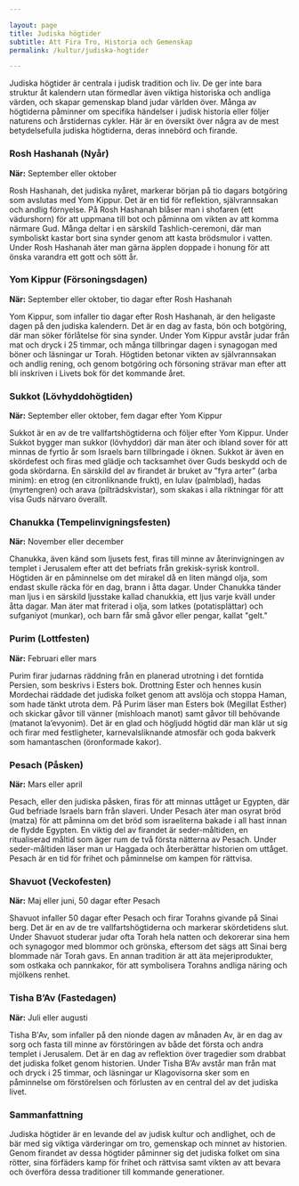 ```yaml
---

layout: page  
title: Judiska högtider  
subtitle: Att Fira Tro, Historia och Gemenskap  
permalink: /kultur/judiska-hogtider  

---
```


Judiska högtider är centrala i judisk tradition och liv. De ger inte bara struktur åt kalendern utan förmedlar även viktiga historiska och andliga värden, och skapar gemenskap bland judar världen över. Många av högtiderna påminner om specifika händelser i judisk historia eller följer naturens och årstidernas cykler. Här är en översikt över några av de mest betydelsefulla judiska högtiderna, deras innebörd och firande.

### Rosh Hashanah (Nyår)

**När:** September eller oktober  

Rosh Hashanah, det judiska nyåret, markerar början på tio dagars botgöring som avslutas med Yom Kippur. Det är en tid för reflektion, självrannsakan och andlig förnyelse. På Rosh Hashanah blåser man i shofaren (ett vädurshorn) för att uppmana till bot och påminna om vikten av att komma närmare Gud. Många deltar i en särskild Tashlich-ceremoni, där man symboliskt kastar bort sina synder genom att kasta brödsmulor i vatten. Under Rosh Hashanah äter man gärna äpplen doppade i honung för att önska varandra ett gott och sött år.

### Yom Kippur (Försoningsdagen)

**När:** September eller oktober, tio dagar efter Rosh Hashanah  

Yom Kippur, som infaller tio dagar efter Rosh Hashanah, är den heligaste dagen på den judiska kalendern. Det är en dag av fasta, bön och botgöring, där man söker förlåtelse för sina synder. Under Yom Kippur avstår judar från mat och dryck i 25 timmar, och många tillbringar dagen i synagogan med böner och läsningar ur Torah. Högtiden betonar vikten av självrannsakan och andlig rening, och genom botgöring och försoning strävar man efter att bli inskriven i Livets bok för det kommande året.

### Sukkot (Lövhyddohögtiden)

**När:** September eller oktober, fem dagar efter Yom Kippur  

Sukkot är en av de tre vallfartshögtiderna och följer efter Yom Kippur. Under Sukkot bygger man sukkor (lövhyddor) där man äter och ibland sover för att minnas de fyrtio år som Israels barn tillbringade i öknen. Sukkot är även en skördefest och firas med glädje och tacksamhet över Guds beskydd och de goda skördarna. En särskild del av firandet är bruket av ”fyra arter” (arba minim): en etrog (en citronliknande frukt), en lulav (palmblad), hadas (myrtengren) och arava (pilträdskvistar), som skakas i alla riktningar för att visa Guds närvaro överallt.

### Chanukka (Tempelinvigningsfesten)

**När:** November eller december  

Chanukka, även känd som ljusets fest, firas till minne av återinvigningen av templet i Jerusalem efter att det befriats från grekisk-syrisk kontroll. Högtiden är en påminnelse om det mirakel då en liten mängd olja, som endast skulle räcka för en dag, brann i åtta dagar. Under Chanukka tänder man ljus i en särskild ljusstake kallad chanukkia, ett ljus varje kväll under åtta dagar. Man äter mat friterad i olja, som latkes (potatisplättar) och sufganiyot (munkar), och barn får små gåvor eller pengar, kallat "gelt."

### Purim (Lottfesten)

**När:** Februari eller mars  

Purim firar judarnas räddning från en planerad utrotning i det forntida Persien, som beskrivs i Esters bok. Drottning Ester och hennes kusin Mordechai räddade det judiska folket genom att avslöja och stoppa Haman, som hade tänkt utrota dem. På Purim läser man Esters bok (Megillat Esther) och skickar gåvor till vänner (mishloach manot) samt gåvor till behövande (matanot la’evyonim). Det är en glad och högljudd högtid där man klär ut sig och firar med festligheter, karnevalsliknande atmosfär och goda bakverk som hamantaschen (öronformade kakor).

### Pesach (Påsken)

**När:** Mars eller april  

Pesach, eller den judiska påsken, firas för att minnas uttåget ur Egypten, där Gud befriade Israels barn från slaveri. Under Pesach äter man osyrat bröd (matza) för att påminna om det bröd som israeliterna bakade i all hast innan de flydde Egypten. En viktig del av firandet är seder-måltiden, en ritualiserad måltid som äger rum de två första nätterna av Pesach. Under seder-måltiden läser man ur Haggada och återberättar historien om uttåget. Pesach är en tid för frihet och påminnelse om kampen för rättvisa.

### Shavuot (Veckofesten)

**När:** Maj eller juni, 50 dagar efter Pesach  

Shavuot infaller 50 dagar efter Pesach och firar Torahns givande på Sinai berg. Det är en av de tre vallfartshögtiderna och markerar skördetidens slut. Under Shavuot studerar judar ofta Torah hela natten och dekorerar sina hem och synagogor med blommor och grönska, eftersom det sägs att Sinai berg blommade när Torah gavs. En annan tradition är att äta mejeriprodukter, som ostkaka och pannkakor, för att symbolisera Torahns andliga näring och mjölkens renhet.

### Tisha B’Av (Fastedagen)

**När:** Juli eller augusti  

Tisha B'Av, som infaller på den nionde dagen av månaden Av, är en dag av sorg och fasta till minne av förstöringen av både det första och andra templet i Jerusalem. Det är en dag av reflektion över tragedier som drabbat det judiska folket genom historien. Under Tisha B’Av avstår man från mat och dryck i 25 timmar, och läsningar ur Klagovisorna sker som en påminnelse om förstörelsen och förlusten av en central del av det judiska livet.

### Sammanfattning

Judiska högtider är en levande del av judisk kultur och andlighet, och de bär med sig viktiga värderingar om tro, gemenskap och minnet av historien. Genom firandet av dessa högtider påminner sig det judiska folket om sina rötter, sina förfäders kamp för frihet och rättvisa samt vikten av att bevara och överföra dessa traditioner till kommande generationer.